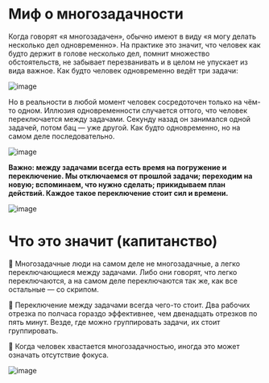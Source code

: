 # Миф о многозадачности
Когда говорят «я многозадачен», обычно имеют в виду «я могу делать несколько дел одновременно». На практике это значит, что человек как будто держит в голове несколько дел, помнит множество обстоятельств, не забывает перезванивать и в целом не упускает из вида важное. Как будто человек одновременно ведёт три задачи:

![image](https://user-images.githubusercontent.com/87380272/172674114-c215691e-bd80-4c44-a63f-58538c0159a5.png)

Но в реальности в любой момент человек сосредоточен только на чём-то одном. Иллюзия одновременности случается оттого, что человек переключается между задачами. Секунду назад он занимался одной задачей, потом бац — уже другой. Как будто одновременно, но на самом деле последовательно.

![image](https://user-images.githubusercontent.com/87380272/172674140-f80c49f2-78a3-47f6-95ce-15d57eabcb62.png)

**Важно: между задачами всегда есть время на погружение и переключение. Мы отключаемся от прошлой задачи; переходим на новую; вспоминаем, что нужно сделать; прикидываем план действий. Каждое такое переключение стоит сил и времени.**

![image](https://user-images.githubusercontent.com/87380272/172674168-447654e0-1ccb-4a18-810d-f9132d0abba6.png)

# Что это значит (капитанство)
🤔 Многозадачные люди на самом деле не многозадачные, а легко переключающиеся между задачами. Либо они говорят, что легко переключаются, а на самом деле переключаются так же, как все остальные — со скрипом.

🤔 Переключение между задачами всегда чего-то стоит. Два рабочих отрезка по полчаса гораздо эффективнее, чем двенадцать отрезков по пять минут. Везде, где можно группировать задачи, их стоит группировать.

🤔 Когда человек хвастается многозадачностью, иногда это может означать отсутствие фокуса.

![image](https://user-images.githubusercontent.com/87380272/172674320-f2419c29-eece-4c71-a9d0-167c18749dce.png)

